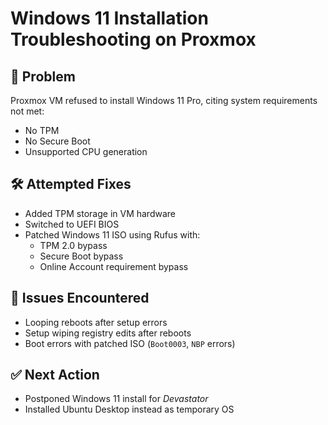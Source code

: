 # Windows 11 Installation Troubleshooting on Proxmox

## 🚫 Problem
Proxmox VM refused to install Windows 11 Pro, citing system requirements not met:
- No TPM
- No Secure Boot
- Unsupported CPU generation

## 🛠️ Attempted Fixes
- Added TPM storage in VM hardware
- Switched to UEFI BIOS
- Patched Windows 11 ISO using Rufus with:
  - TPM 2.0 bypass
  - Secure Boot bypass
  - Online Account requirement bypass

## 🔁 Issues Encountered
- Looping reboots after setup errors
- Setup wiping registry edits after reboots
- Boot errors with patched ISO (`Boot0003`, `NBP` errors)

## ✅ Next Action
- Postponed Windows 11 install for *Devastator*
- Installed Ubuntu Desktop instead as temporary OS
